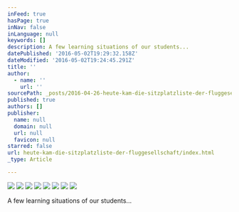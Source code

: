 ```yaml
---
inFeed: true
hasPage: true
inNav: false
inLanguage: null
keywords: []
description: A few learning situations of our students...
datePublished: '2016-05-02T19:29:32.158Z'
dateModified: '2016-05-02T19:24:45.291Z'
title: ''
author:
  - name: ''
    url: ''
sourcePath: _posts/2016-04-26-heute-kam-die-sitzplatzliste-der-fluggesellschaft.md
published: true
authors: []
publisher:
  name: null
  domain: null
  url: null
  favicon: null
starred: false
url: heute-kam-die-sitzplatzliste-der-fluggesellschaft/index.html
_type: Article

---
```

![](https://the-grid-user-content.s3-us-west-2.amazonaws.com/3ebe1139-8bad-4540-b5f9-1138feb99a47.jpg)
![](https://the-grid-user-content.s3-us-west-2.amazonaws.com/97e9cf89-27da-4538-9bc8-d70f135fe6ea.jpg)
![](https://the-grid-user-content.s3-us-west-2.amazonaws.com/efad61cf-1dae-4dda-a49f-8f0fcb88380b.jpg)
![](https://the-grid-user-content.s3-us-west-2.amazonaws.com/046e18e7-8215-41b2-a975-aa6166bf3544.jpg)
![](https://the-grid-user-content.s3-us-west-2.amazonaws.com/1849410b-1693-49d2-9a22-9427356fc24e.jpg)
![](https://the-grid-user-content.s3-us-west-2.amazonaws.com/bd890e3f-9961-4003-8d5c-cb48a1a140f5.jpg)
![](https://the-grid-user-content.s3-us-west-2.amazonaws.com/94439be9-8750-49f0-8753-1f6ff50ea3fb.jpg)
![](https://the-grid-user-content.s3-us-west-2.amazonaws.com/233889c1-c1a1-4d30-8f86-8331afb4f493.jpg)

A few learning situations of our students...